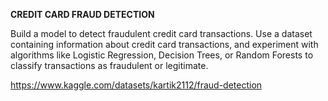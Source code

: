 **CREDIT CARD FRAUD DETECTION**

Build a model to detect fraudulent credit card transactions. Use a
dataset containing information about credit card transactions, and
experiment with algorithms like Logistic Regression, Decision Trees,
or Random Forests to classify transactions as fraudulent or
legitimate.

[https://www.kaggle.com/datasets/kartik2112/fraud-detection ](url)
